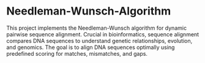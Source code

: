 # Needleman-Wunsch-Algorithm
This project implements the Needleman-Wunsch algorithm for dynamic pairwise sequence alignment. Crucial in bioinformatics, sequence alignment compares DNA sequences to understand genetic relationships, evolution, and genomics. The goal is to align DNA sequences optimally using predefined scoring for matches, mismatches, and gaps.
